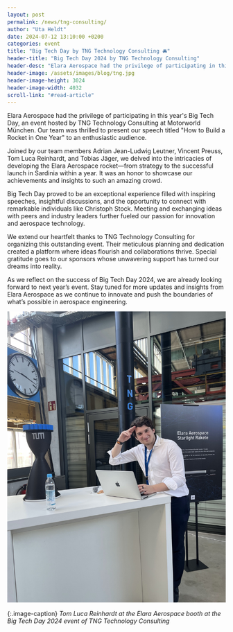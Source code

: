 ```yaml
---
layout: post
permalink: /news/tng-consulting/
author: "Uta Heldt"
date: 2024-07-12 13:10:00 +0200
categories: event
title: "Big Tech Day by TNG Technology Consulting 🚘"
header-title: "Big Tech Day 2024 by TNG Technology Consulting"
header-desc: "Elara Aerospace had the privilege of participating in this year's Big Tech Day, an event hosted by TNG Technology Consulting at Motorworld München. Our team was thrilled to present our speech titled 'How to Build a Rocket in One Year' to an enthusiastic audience."
header-image: /assets/images/blog/tng.jpg
header-image-height: 3024
header-image-width: 4032
scroll-link: "#read-article"
---
```


Elara Aerospace had the privilege of participating in this year's Big Tech Day, an event hosted by TNG Technology Consulting at Motorworld München. Our team was thrilled to present our speech titled "How to Build a Rocket in One Year" to an enthusiastic audience.

Joined by our team members Adrian Jean-Ludwig Leutner, Vincent Preuss, Tom Luca Reinhardt, and Tobias Jäger, we delved into the intricacies of developing the Elara Aerospace rocket—from strategy to the successful launch in Sardinia within a year. It was an honor to showcase our achievements and insights to such an amazing crowd.

Big Tech Day proved to be an exceptional experience filled with inspiring speeches, insightful discussions, and the opportunity to connect with remarkable individuals like Christoph Stock. Meeting and exchanging ideas with peers and industry leaders further fueled our passion for innovation and aerospace technology.

We extend our heartfelt thanks to TNG Technology Consulting for organizing this outstanding event. Their meticulous planning and dedication created a platform where ideas flourish and collaborations thrive. Special gratitude goes to our sponsors whose unwavering support has turned our dreams into reality.

As we reflect on the success of Big Tech Day 2024, we are already looking forward to next year’s event. Stay tuned for more updates and insights from Elara Aerospace as we continue to innovate and push the boundaries of what’s possible in aerospace engineering.

![Highlights at the MMK event](/assets/images/blog/tng-stand.jpg)

{:.image-caption}
*Tom Luca Reinhardt at the Elara Aerospace booth at the Big Tech Day 2024 event of TNG Technology Consulting*

